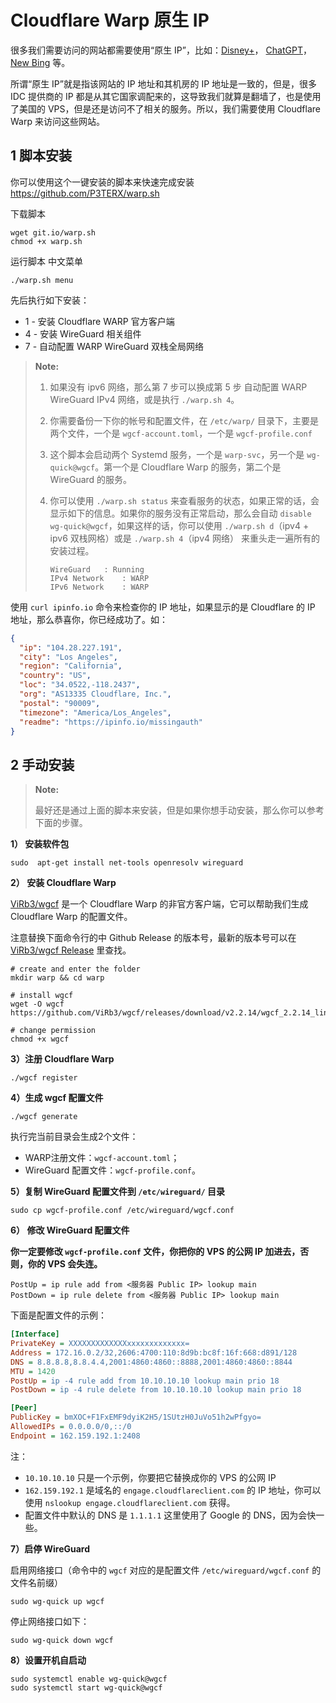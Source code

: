 #  Cloudflare Warp 原生 IP

很多我们需要访问的网站都需要使用“原生 IP”，比如：[Disney+](https://www.disneyplus.com/)， [ChatGPT](https://chat.openai.com)，[New Bing](https://www.bing.com/) 等。

所谓“原生 IP”就是指该网站的 IP 地址和其机房的 IP 地址是一致的，但是，很多 IDC 提供商的 IP 都是从其它国家调配来的，这导致我们就算是翻墙了，也是使用了美国的 VPS，但是还是访问不了相关的服务。所以，我们需要使用 Cloudflare Warp 来访问这些网站。


## 1 脚本安装

你可以使用这个一键安装的脚本来快速完成安装 https://github.com/P3TERX/warp.sh

下载脚本
```shell
wget git.io/warp.sh
chmod +x warp.sh
```
运行脚本 中文菜单
```shell
./warp.sh menu
```
先后执行如下安装：
 - 1 - 安装 Cloudflare WARP 官方客户端
 - 4 - 安装 WireGuard 相关组件
 - 7 - 自动配置 WARP WireGuard 双栈全局网络

>**Note:**
> 1. 如果没有 ipv6 网络，那么第 7 步可以换成第 5 步 自动配置 WARP WireGuard IPv4 网络，或是执行 `./warp.sh 4`。
>
> 2. 你需要备份一下你的帐号和配置文件，在 `/etc/warp/` 目录下，主要是两个文件，一个是 `wgcf-account.toml`，一个是 `wgcf-profile.conf`
>
> 3. 这个脚本会启动两个 Systemd 服务，一个是 `warp-svc`，另一个是 `wg-quick@wgcf`。第一个是 Cloudflare Warp 的服务，第二个是 WireGuard 的服务。
>
> 4. 你可以使用 `./warp.sh status` 来查看服务的状态，如果正常的话，会显示如下的信息。如果你的服务没有正常启动，那么会自动 `disable wg-quick@wgcf`，如果这样的话，你可以使用 `./warp.sh d`（ipv4 + ipv6 双栈网格）或是 `./warp.sh 4`（ipv4 网络） 来重头走一遍所有的安装过程。
>       ```
>       WireGuard	: Running
>       IPv4 Network	: WARP
>       IPv6 Network	: WARP
>       ```
>


使用 `curl ipinfo.io` 命令来检查你的 IP 地址，如果显示的是 Cloudflare 的 IP 地址，那么恭喜你，你已经成功了。如：

```json
{
  "ip": "104.28.227.191",
  "city": "Los Angeles",
  "region": "California",
  "country": "US",
  "loc": "34.0522,-118.2437",
  "org": "AS13335 Cloudflare, Inc.",
  "postal": "90009",
  "timezone": "America/Los_Angeles",
  "readme": "https://ipinfo.io/missingauth"
}
```


## 2 手动安装

> **Note:**
>
> 最好还是通过上面的脚本来安装，但是如果你想手动安装，那么你可以参考下面的步骤。

**1） 安装软件包**

```shell
sudo  apt-get install net-tools openresolv wireguard
```

**2） 安装 Cloudflare Warp**

[ViRb3/wgcf](https://github.com/ViRb3/wgcf) 是一个 Cloudflare Warp 的非官方客户端，它可以帮助我们生成 Cloudflare Warp 的配置文件。

注意替换下面命令行的中 Github Release 的版本号，最新的版本号可以在 [ViRb3/wgcf Release](https://github.com/ViRb3/wgcf/releases) 里查找。

```shell
# create and enter the folder
mkdir warp && cd warp

# install wgcf
wget -O wgcf https://github.com/ViRb3/wgcf/releases/download/v2.2.14/wgcf_2.2.14_linux_amd64

# change permission
chmod +x wgcf
```

**3）注册 Cloudflare Warp**

```shell
./wgcf register
```

**4）生成 wgcf 配置文件**

```shell
./wgcf generate
```
执行完当前目录会生成2个文件：

- WARP注册文件：`wgcf-account.toml`；
- WireGuard 配置文件：`wgcf-profile.conf`。

**5）复制 WireGuard 配置文件到 `/etc/wireguard/` 目录**

```shell
sudo cp wgcf-profile.conf /etc/wireguard/wgcf.conf
```

**6） 修改 WireGuard 配置文件**

**你一定要修改 `wgcf-profile.conf` 文件，你把你的 VPS 的公网 IP 加进去，否则，你的 VPS 会失连。**

```
PostUp = ip rule add from <服务器 Public IP> lookup main
PostDown = ip rule delete from <服务器 Public IP> lookup main
```

下面是配置文件的示例：

```ini
[Interface]
PrivateKey = XXXXXXXXXXXXXxxxxxxxxxxxxx=
Address = 172.16.0.2/32,2606:4700:110:8d9b:bc8f:16f:668:d891/128
DNS = 8.8.8.8,8.8.4.4,2001:4860:4860::8888,2001:4860:4860::8844
MTU = 1420
PostUp = ip -4 rule add from 10.10.10.10 lookup main prio 18
PostDown = ip -4 rule delete from 10.10.10.10 lookup main prio 18

[Peer]
PublicKey = bmXOC+F1FxEMF9dyiK2H5/1SUtzH0JuVo51h2wPfgyo=
AllowedIPs = 0.0.0.0/0,::/0
Endpoint = 162.159.192.1:2408
```

注：
- `10.10.10.10` 只是一个示例，你要把它替换成你的 VPS 的公网 IP
-  `162.159.192.1` 是域名的 `engage.cloudflareclient.com` 的 IP 地址，你可以使用 `nslookup engage.cloudflareclient.com` 获得。
-  配置文件中默认的 DNS 是 `1.1.1.1` 这里使用了 Google 的 DNS，因为会快一些。

**7）启停 WireGuard**

启用网络接口（命令中的 `wgcf` 对应的是配置文件 `/etc/wireguard/wgcf.conf` 的文件名前缀）

```shell
sudo wg-quick up wgcf
```

停止网络接口如下：

```shell
sudo wg-quick down wgcf
```

**8）设置开机自启动**

```shell
sudo systemctl enable wg-quick@wgcf
sudo systemctl start wg-quick@wgcf
```
